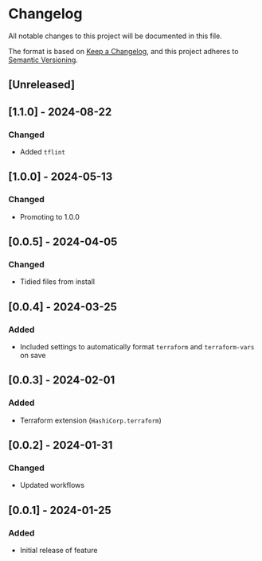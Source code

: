 <!-- markdownlint-disable MD003 MD024 -->
# Changelog

All notable changes to this project will be documented in this file.

The format is based on [Keep a Changelog](https://keepachangelog.com/en/1.0.0/),
and this project adheres to [Semantic Versioning](https://semver.org/spec/v2.0.0.html).

## [Unreleased]

## [1.1.0] - 2024-08-22

### Changed

- Added `tflint`

## [1.0.0] - 2024-05-13

### Changed

- Promoting to 1.0.0

## [0.0.5] - 2024-04-05

### Changed

- Tidied files from install

## [0.0.4] - 2024-03-25

### Added

- Included settings to automatically format `terraform` and `terraform-vars` on save

## [0.0.3] - 2024-02-01

### Added

- Terraform extension (`HashiCorp.terraform`)

## [0.0.2] - 2024-01-31

### Changed

- Updated workflows

## [0.0.1] - 2024-01-25

### Added

- Initial release of feature
